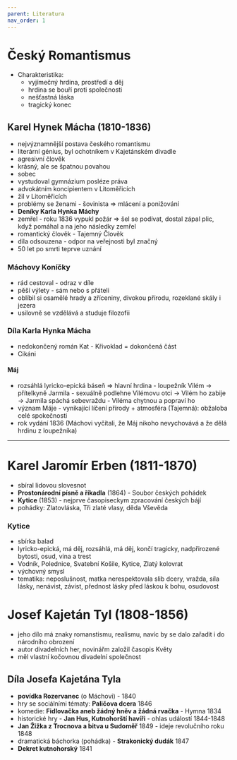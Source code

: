 ```yaml
---
parent: Literatura
nav_order: 1
---
```

# Český Romantismus

- Charakteristika:
	- vyjímečný hrdina, prostředí a děj
	- hrdina se bouří proti společnosti
	- nešťastná láska
	- tragický konec

## Karel Hynek Mácha (1810-1836)
- nejvýznamnější postava českého romantismu
- literární génius, byl ochotníkem v Kajetánském divadle
- agresivní člověk 
- krásný, ale se špatnou povahou
- sobec
- vystudoval gymnázium  posléze práva
- advokátním koncipientem v Litoměřicích
- žil v Litoměřicích 
- problémy se ženami - šovinista => mlácení a ponižování
- **Deníky Karla Hynka Máchy**
- zemřel - roku 1836 vypukl požár => šel se podívat, dostal zápal plic, když pomáhal a na jeho následky zemřel
- romantický člověk - Tajemný Člověk
- díla odsouzena - odpor na veřejnosti byl značný
- 50 let po smrti teprve uznání

### Máchovy Koníčky
- rád cestoval - odraz v díle 
- pěší výlety - sám nebo s přáteli
- oblíbil si osamělé hrady a zříceniny, divokou přírodu, rozeklané skály i jezera
- usilovně se vzdělává a studuje filozofii

### Díla Karla Hynka Mácha
- nedokončený román Kat - Křivoklad = dokončená část
- Cikáni

#### Máj
- rozsáhlá lyricko-epická báseň => hlavní hrdina - loupežník Vilém -> přítelkyně Jarmila - sexuálně podlehne Vilémovu otci -> Vilém ho zabije -> Jarmila spáchá sebevraždu - Viléma chytnou a popraví ho
- význam Máje - vynikající líčení přírody + atmosféra (Tajemná): obžaloba celé spokečnosti
- rok vydání 1836 (Máchovi vyčítali, že Máj nikoho nevychovává a že dělá hrdinu z loupežníka)

---

# Karel Jaromír Erben (1811-1870)
- sbíral lidovou slovesnot
- **Prostonárodní písně a říkadla** (1864) - Soubor českých pohádek
- **Kytice** (1853) - nejprve časopiseckym zpracování českých bájí
- pohádky: Zlatovláska, Tři zlaté vlasy, děda Vševěda

### Kytice
- sbírka balad
- lyricko-epická, má děj, rozsáhlá, má děj, končí tragicky, nadpřirozené bytosti, osud, vina a trest
- Vodník, Polednice, Svatební Košile, Kytice, Zlatý kolovrat
- výchovný smysl
- tematika: neposlušnost, matka nerespektovala slib dcery, vražda, síla lásky, nenávist, závist, přednost lásky před láskou k bohu, osudovost

# Josef Kajetán Tyl (1808-1856)
- jeho dílo má znaky romanstismu, realismu, navíc by se dalo zařadit i do národního obrození
- autor divadelních her, novinářm založil časopis Květy
- měl vlastní kočovnou divadelní společnost

## Díla Josefa Kajetána Tyla
- **povídka Rozervanec** (o Máchovi) - 1840
- hry se sociálními tématy: **Paličova dcera** 1846
- komedie: **Fidlovačka aneb žádný hněv a žádná rvačka** - Hymna 1834
- historické hry - **Jan Hus, Kutnohorští havíři** - ohlas událostí 1844-1848
- **Jan Žižka z Trocnova a bitva u Sudoměř** 1849 - ideje revolučního roku 1848
- dramatická báchorka (pohádka) - **Strakonický dudák** 1847
- **Dekret kutnohorský** 1841